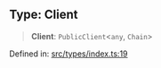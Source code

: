 
## Type: Client

> **Client**: `PublicClient`\<`any`, `Chain`\>

Defined in: [src/types/index.ts:19](https://github.com/centrifuge/sdk/blob/20f6f7405dbfe43e55dbfdf56cb48d163938a551/src/types/index.ts#L19)
